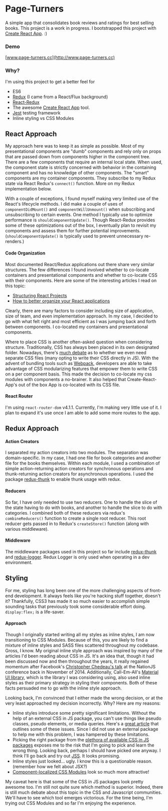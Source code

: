 # Page-Turners

A simple app that consolidates book reviews and ratings for best selling books. This project is a work in progress. I bootstrapped this project with [Create React App](https://github.com/facebookincubator/create-react-app). :)


### Demo
[www.page-turners.cc](http://www.page-turners.cc)

### Why?
I'm using this project to get a better feel for
- ES6
- [Redux](http://redux.js.org/) (I came from a React/Flux background)
- [React-Redux](https://github.com/reactjs/react-redux)
- The awesome [Create React App](https://github.com/facebookincubator/create-react-app) tool.
- [Jest](https://facebook.github.io/jest/) testing framework
- Inline styling vs CSS Modules

## React Approach
My approach here was to keep it as simple as possible.  Most of my presentational components are "dumb" components and rely only on props that are passed down from components higher in the component tree.  There are a few components that require an internal local state.  When used, the component state is strictly concerned with behavior in the containing component and has no knowledge of other components.  The "smart" components are my container components.  They subscribe to my Redux state via React Redux's `connect()` function.  More on my Redux implementation below.

With a couple of exceptions, I found myself making very limited use of the React's lifecycle methods.  I did make a couple of uses of `componentDidMount()` and `componentWillUnmount()` when subscribing and unsubscribing to certain events. One method I typically use to optimize performance is `shouldComponentUpdate()`. Though React-Redux provides some of these optimizations out of the box, I eventually plan to revisit my components and assess them for further potential improvements. (`shouldComponentUpdate()` is typically used to prevent unnecessary re-renders.)

#### Code Organization
Most documented React/Redux applications out there share very similar structures.  The few differences I found involved whether to co-locate containers and presentational components and whether to co-locate CSS with their components.  Here are some of the interesting articles I read on this topic:
- [Structuring React Projects](https://survivejs.com/react/advanced-techniques/structuring-react-projects/)
- [How to better organize your React applications](https://medium.com/@alexmngn/how-to-better-organize-your-react-applications-2fd3ea1920f1)

Clearly, there are many factors to consider including size of application, size of team, and even implementation approach.  In my case, I decided to go with what felt right and most efficient as I was jumping back and forth between components.  I co-located my containers and presentational components.  

Where to place CSS is another often-asked question when considering structure.  Traditionally, CSS has always been placed in its own designated folder.  Nowadays, there's [much debate](https://css-tricks.com/the-debate-around-do-we-even-need-css-anymore/) as to whether we even need separate CSS files (many opting to write their CSS directly in JS). With the advent of bundling tools such as [Webpack](https://webpack.js.org/), developers are able to take advantage of CSS modularizing features that empower them to write CSS on a per component basis. This made the decision to co-locate my css modules with components a no-brainer.  It also helped that Create-React-App's out of the box App is co-located with its CSS file.  

#### React Router
I'm using `react-router-dom` v4.1.1.  Currently, I'm making very little use of it.  I plan to expand it's use once I am able to add some more routes to the app.

## Redux Approach
#### Action Creators
I separated my action creators into two modules.  The separation was domain-specific.  In my case, I had one file for book categories and another file for the books themselves.  Within each module, I used a combination of simple action-returning action creators for synchronous operations and thunk-returning action creators for asynchronous operations.  I used the package [redux-thunk](https://github.com/gaearon/redux-thunk) to enable thunk usage with redux.  

#### Reducers
So far, I have only needed to use two reducers.  One to handle the slice of the state having to do with books, and another to handle the slice to do with categories. I combined both of these reducers via redux's `combineReducers()` function to create a single root reducer.  This root reducer gets passed in to Redux's `createStore()` function (along with various middleware).

#### Middleware
The middleware packages used in this project so far include [redux-thunk](https://github.com/gaearon/redux-thunk) and [redux-logger](https://github.com/evgenyrodionov/redux-logger).  Redux Logger is only used when operating in a dev environment.

## Styling
For me, styling has long been one of the more challenging aspects of front-end development.  It always feels like you're hacking stuff together, doesn't it?  Thankfully, CSS3 has made it so much easier to accomplish simple sounding tasks that previously took some considerable effort doing.  `display:flex;` is a life-saver.

#### Approach
Though I originally started writing all my styles as inline styles, I am now transitioning to CSS Modules.  Because of this, you are likely to find a mixture of inline styles and SASS files scattered throughout my codebase. Gross, I know. My original inline style approach was inspired by many of the articles I'd been reading about CSS in JS.  It's an idea that, though it had been discussed now and then throughout the years, it really regained momentum after Facebook's [Christopher Chedeau's talk](https://speakerdeck.com/vjeux/react-css-in-js) at the NationJS conference back in November of 2014.  Additionally, Call-Em-All's [Material UI library](http://www.material-ui.com/#/), which is the library I was considering using, also used inline styles as their primary strategy in styling their components.  Both of these facts persuaded me to go with the inline style approach.

Looking back, I'm convinced that I either made the wrong decision, or at the very least approached my decision incorrectly.  Why? Here are my reasons:
- Inline styles introduce some pretty significant limitations. Without the help of an external CSS in JS package, you can't use things like pseudo classes, pseudo elements, or media queries. Here's a [great article](https://medium.com/yplan-eng/inline-styles-are-so-2016-f100b79dafe1) that outlines some of these issues.  Since I did not use an external package to help me with this problem, I was hampered by these limitations.  
- Picking the right package from the [plethora of available CSS in JS packages](https://github.com/MicheleBertoli/css-in-js) exposes me to the risk that I'm going to pick and learn the wrong thing. Looking back, perhaps I should have picked one anyway.  I think I'll go back and try out [JSS](https://github.com/cssinjs/jss).  It looks promising.
- Inline styles just looked... ugly. I know this is a questionable reason. (remember how we felt about JSX?)
- [Component-localized CSS Modules](https://medium.com/seek-blog/the-end-of-global-css-90d2a4a06284) look so much more attractive!

My caveat here is that some of the CSS in JS packages look pretty awesome too.  I'm still not quite sure which method is superior. Indeed, there is still much debate about this topic in the CSS and Javascript communities. We'll have to see which tool emerges victorious. For the time being, I'm trying out CSS Modules and so far I'm enjoying the experience.  
